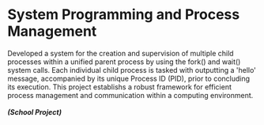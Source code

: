 # System Programming and Process Management

Developed a system for the creation and supervision of multiple child processes within a unified parent process by using the fork() and wait() system calls. Each individual child process is tasked with outputting a 'hello' message, accompanied by its unique Process ID (PID), prior to concluding its execution. This project establishs a robust framework for efficient process management and communication within a computing environment.
<br>
<br>
***(School Project)***

